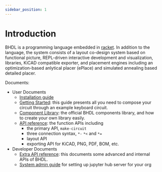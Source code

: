 ```yaml
---
sidebar_position: 1
---
```


# Introduction

<!-- BHDL: A Programming Language and System for making PCBs -->

<!-- This is the index page of BHDL documents. -->

<!-- :::caution
This site is under construction. A release will be available soon (expected Dec. 2021).
::: -->

BHDL is a programming language embedded in
[racket](https://racket-lang.org/). In addition to the language, the system
consists of a layout co-design system based on functional picture, REPL-driven
interactive development and visualization, libraries, KiCAD compatible exporter,
and placement engines including an optimization-based anlytical placer (ePlace)
and simulated annealing based detailed placer.

<!-- The online demo server can be found at https://lihebi.xyz. Currently it supports authorized users signing via GitHub OAuth. Contact us (at hebi@lihebi.com) for user account. -->

Documents:

- User Documents
  - [Installation guide](guides/install)
  - [Getting Started](guides/getting-started): this guide presents all you need to compose your circuit through an example keyboard circuit.
  - [Component Library](reference/library): the official BHDL components library, and how to create your own library easily.
  - [API reference](reference/api): the function APIs including
    - the primary API, `make-circuit`
    - three connection syntax, `*-` `*<` and `*=`
    - layout API
    - exporting API for KiCAD, PNG, PDF, BOM, etc.
- Developer Documents
  - [Extra API reference](reference/extra): this documents some advanced and internal APIs of BHDL.
  - [System admin guide](reference/admin) for setting up jupyter hub server for your org
